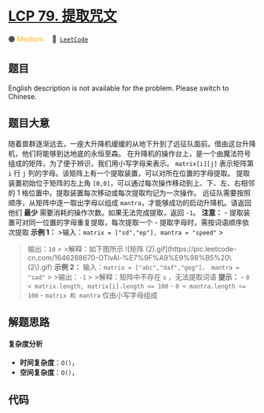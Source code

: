 # [LCP 79. 提取咒文](https://leetcode.cn/problems/kjpLFZ)

🟠 <font color=#ffb800>Medium</font>&emsp; 🔗&ensp;[`LeetCode`](https://leetcode.cn/problems/kjpLFZ)


## 题目

English description is not available for the problem. Please switch to
Chinese.


## 题目大意

随着兽群逐渐远去，一座大升降机缓缓的从地下升到了远征队面前。借由这台升降机，他们将能够到达地底的永恒至森。
在升降机的操作台上，是一个由魔法符号组成的矩阵，为了便于辨识，我们用小写字母来表示。 `matrix[i][j]` 表示矩阵第 `i` 行 `j`
列的字母。该矩阵上有一个提取装置，可以对所在位置的字母提取。 提取装置初始位于矩阵的左上角 `[0,0]`，可以通过每次操作移动到上、下、左、右相邻的 1
格位置中。提取装置每次移动或每次提取均记为一次操作。 远征队需要按照顺序，从矩阵中逐一取出字母以组成 `mantra`，才能够成功的启动升降机。请返回他们
**最少** 需要消耗的操作次数。如果无法完成提取，返回 `-1`。 **注意：** \- 提取装置可对同一位置的字母重复提取，每次提取一个 \-
提取字母时，需按词语顺序依次提取 **示例 1：** >输入：`matrix = ["sd","ep"], mantra = "speed"` >
>输出：`10` > >解释：如下图所示 ![矩阵 (2).gif](https://pic.leetcode-
cn.com/1646288670-OTlvAl-%E7%9F%A9%E9%98%B5%20\\(2\\).gif) **示例 2：**
>输入：`matrix = ["abc","daf","geg"]， mantra = "sad"` > >输出：`-1` > >解释：矩阵中不存在 `s`
，无法提取词语 **提示：** \- `0 < matrix.length, matrix[i].length <= 100` \- `0 <
mantra.length <= 100` \- `matrix 和 mantra` 仅由小写字母组成


## 解题思路

#### 复杂度分析

- **时间复杂度**：`O()`，
- **空间复杂度**：`O()`，

## 代码

```javascript

```